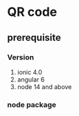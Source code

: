 # QR code #
## prerequisite ##
### Version ###
1. ionic 4.0
1. angular 6
1. node 14 and above
### node package ###
